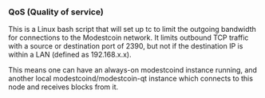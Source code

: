 ### QoS (Quality of service) ###

This is a Linux bash script that will set up tc to limit the outgoing bandwidth for connections to the Modestcoin network. It limits outbound TCP traffic with a source or destination port of 2390, but not if the destination IP is within a LAN (defined as 192.168.x.x).

This means one can have an always-on modestcoind instance running, and another local modestcoind/modestcoin-qt instance which connects to this node and receives blocks from it.
